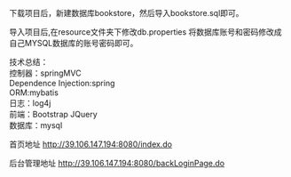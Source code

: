 下载项目后，新建数据库bookstore，然后导入bookstore.sql即可。

导入项目后,在resource文件夹下修改db.properties 将数据库账号和密码修改成自己MYSQL数据库的账号密码即可。

技术总结：<br>
  控制器：springMVC <br>
  Dependence Injection:spring<br>
  ORM:mybatis<br>
  日志：log4j<br>
  前端：Bootstrap JQuery<br>
  数据库：mysql<br>



首页地址 http://39.106.147.194:8080/index.do

后台管理地址 http://39.106.147.194:8080/backLoginPage.do


